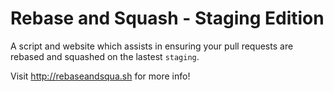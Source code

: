Rebase and Squash - Staging Edition
===================================

A script and website which assists in ensuring your pull requests are rebased and squashed on the lastest `staging`.

Visit http://rebaseandsqua.sh for more info!

